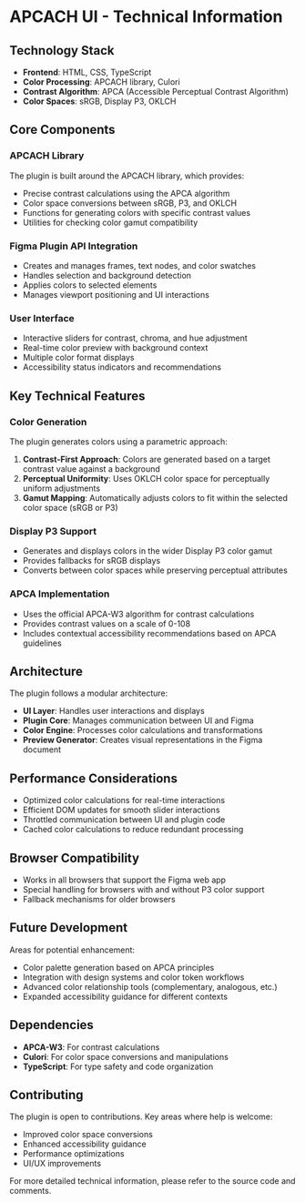 # APCACH UI - Technical Information

## Technology Stack

- **Frontend**: HTML, CSS, TypeScript
- **Color Processing**: APCACH library, Culori
- **Contrast Algorithm**: APCA (Accessible Perceptual Contrast Algorithm)
- **Color Spaces**: sRGB, Display P3, OKLCH

## Core Components

### APCACH Library

The plugin is built around the APCACH library, which provides:

- Precise contrast calculations using the APCA algorithm
- Color space conversions between sRGB, P3, and OKLCH
- Functions for generating colors with specific contrast values
- Utilities for checking color gamut compatibility

### Figma Plugin API Integration

- Creates and manages frames, text nodes, and color swatches
- Handles selection and background detection
- Applies colors to selected elements
- Manages viewport positioning and UI interactions

### User Interface

- Interactive sliders for contrast, chroma, and hue adjustment
- Real-time color preview with background context
- Multiple color format displays
- Accessibility status indicators and recommendations

## Key Technical Features

### Color Generation

The plugin generates colors using a parametric approach:

1. **Contrast-First Approach**: Colors are generated based on a target contrast value against a background
2. **Perceptual Uniformity**: Uses OKLCH color space for perceptually uniform adjustments
3. **Gamut Mapping**: Automatically adjusts colors to fit within the selected color space (sRGB or P3)

### Display P3 Support

- Generates and displays colors in the wider Display P3 color gamut
- Provides fallbacks for sRGB displays
- Converts between color spaces while preserving perceptual attributes

### APCA Implementation

- Uses the official APCA-W3 algorithm for contrast calculations
- Provides contrast values on a scale of 0-108
- Includes contextual accessibility recommendations based on APCA guidelines

## Architecture

The plugin follows a modular architecture:

- **UI Layer**: Handles user interactions and displays
- **Plugin Core**: Manages communication between UI and Figma
- **Color Engine**: Processes color calculations and transformations
- **Preview Generator**: Creates visual representations in the Figma document

## Performance Considerations

- Optimized color calculations for real-time interactions
- Efficient DOM updates for smooth slider interactions
- Throttled communication between UI and plugin code
- Cached color calculations to reduce redundant processing

## Browser Compatibility

- Works in all browsers that support the Figma web app
- Special handling for browsers with and without P3 color support
- Fallback mechanisms for older browsers

## Future Development

Areas for potential enhancement:

- Color palette generation based on APCA principles
- Integration with design systems and color token workflows
- Advanced color relationship tools (complementary, analogous, etc.)
- Expanded accessibility guidance for different contexts

## Dependencies

- **APCA-W3**: For contrast calculations
- **Culori**: For color space conversions and manipulations
- **TypeScript**: For type safety and code organization

## Contributing

The plugin is open to contributions. Key areas where help is welcome:

- Improved color space conversions
- Enhanced accessibility guidance
- Performance optimizations
- UI/UX improvements

For more detailed technical information, please refer to the source code and comments. 